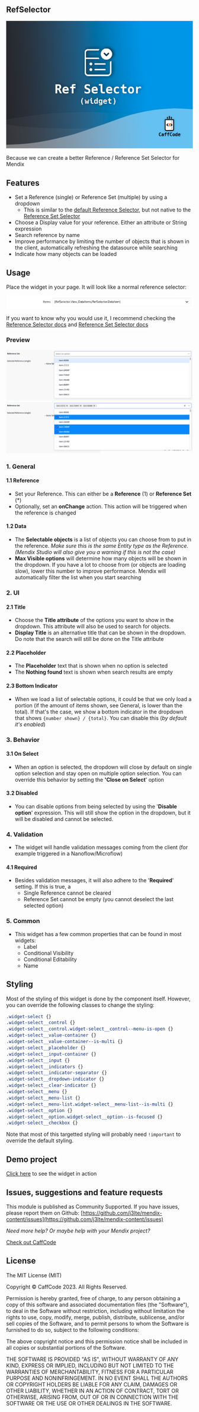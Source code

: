 ## RefSelector

![AppStoreIcon](/assets/MarketPlaceIcon.png)

Because we can create a better Reference / Reference Set Selector for Mendix

## Features

- Set a Reference (single) or Reference Set (multiple) by using a dropdown
  - This is similar to the [default Reference Selector](https://docs.mendix.com/refguide/reference-selector/), but not native to the [Reference Set Selector](https://docs.mendix.com/refguide/reference-set-selector/)
- Choose a Display value for your reference. Either an attribute or String expression
- Search reference by name
- Improve performance by limiting the number of objects that is shown in the client, automatically refreshing the datasource while searching
- Indicate how many objects can be loaded

## Usage

Place the widget in your page. It will look like a normal reference selector:

![preview](/assets/ref_in_page.png)

If you want to know why you would use it, I recommend checking the [Reference Selector docs](https://docs.mendix.com/refguide/reference-selector/) and [Reference Set Selector docs](https://docs.mendix.com/refguide/reference-set-selector/)

### Preview

![preview2](/assets/screenshot_not_selected.png)
![preview3](/assets/screenshot_selected.png)

### 1. General

#### 1.1 Reference
- Set your Reference. This can either be a **Reference** (1) or **Reference Set** (*)
- Optionally, set an **onChange** action. This action will be triggered when the reference is changed

#### 1.2 Data
- The **Selectable objects** is a list of objects you can choose from to put in the reference. *Make sure this is the same Entity type as the Reference. (Mendix Studio will also give you a warning if this is not the case)*
- **Max Visible options** will determine how many objects will be shown in the dropdown. If you have a lot to choose from (or objects are loading slow), lower this number to improve performance. Mendix will automatically filter the list when you start searching


### 2. UI

#### 2.1 Title
- Choose the **Title attribute** of the options you want to show in the dropdown. This attribute will also be used to search for objects.
- **Display Title** is an alternative title that can be shown in the dropdown. Do note that the search will still be done on the Title attribute

#### 2.2 Placeholder
- The **Placeholder** text that is shown when no option is selected
- The **Nothing found** text is shown when search results are empty

#### 2.3 Bottom Indicator
- When we load a list of selectable options, it could be that we only load a portion (if the amount of items shown, see General, is lower than the total). If that's the case, we show a bottom indicator in the dropdown that shows `{number shown} / {total}`. You can disable this (*by default it's enabled*)


### 3. Behavior

#### 3.1 On Select
- When an option is selected, the dropdown will close by default on single option selection and stay open on multiple option selection. You can override this behavior by setting the **'Close on Select**' option

#### 3.2 Disabled
- You can disable options from being selected by using the '**Disable option**' expression. This will still show the option in the dropdown, but it will be disabled and cannot be selected.


### 4. Validation
- The widget will handle validation messages coming from the client (for example triggered in a Nanoflow/Microflow)
#### 4.1 Required
- Besides validation messages, it will also adhere to the '**Required**' setting. If this is true, a
  - Single Reference cannot be cleared
  - Reference Set cannot be empty (you cannot deselect the last selected option)

### 5. Common
- This widget has a few common properties that can be found in most widgets:
    - Label
    - Conditional Visibility
    - Conditional Editability
    - Name

## Styling

Most of the styling of this widget is done by the component itself. However, you can override the following classes to change the styling:

```css
.widget-select {}
.widget-select__control {}
.widget-select__control.widget-select__control--menu-is-open {}
.widget-select__value-container {}
.widget-select__value-container--is-multi {}
.widget-select__placeholder {}
.widget-select__input-container {}
.widget-select__input {}
.widget-select__indicators {}
.widget-select__indicator-separator {}
.widget-select__dropdown-indicator {}
.widget-select__clear-indicator {}
.widget-select__menu {}
.widget-select__menu-list {}
.widget-select__menu-list.widget-select__menu-list--is-multi {}
.widget-select__option {}
.widget-select__option.widget-select__option--is-focused {}
.widget-select__checkbox {}
```

Note that most of this targetted styling will probably need `!important` to override the default styling.

## Demo project

[Click here](https://caffcodecontenttestapp-sandbox.mxapps.io/p/ref-selector-home) to see the widget in action

## Issues, suggestions and feature requests

This module is published as Community Supported. If you have issues, please report them on Github: [https://github.com/j3lte/mendix-content/issues](https://github.com/j3lte/mendix-content/issues)

_Need more help? Or maybe help with your Mendix project?_

[Check out CaffCode](https://caffcode.com)

## License

The MIT License (MIT)

Copyright © CaffCode 2023. All Rights Reserved.

Permission is hereby granted, free of charge, to any person obtaining a copy
of this software and associated documentation files (the "Software"), to deal
in the Software without restriction, including without limitation the rights
to use, copy, modify, merge, publish, distribute, sublicense, and/or sell
copies of the Software, and to permit persons to whom the Software is
furnished to do so, subject to the following conditions:

The above copyright notice and this permission notice shall be included in
all copies or substantial portions of the Software.

THE SOFTWARE IS PROVIDED "AS IS", WITHOUT WARRANTY OF ANY KIND, EXPRESS OR
IMPLIED, INCLUDING BUT NOT LIMITED TO THE WARRANTIES OF MERCHANTABILITY,
FITNESS FOR A PARTICULAR PURPOSE AND NONINFRINGEMENT. IN NO EVENT SHALL THE
AUTHORS OR COPYRIGHT HOLDERS BE LIABLE FOR ANY CLAIM, DAMAGES OR OTHER
LIABILITY, WHETHER IN AN ACTION OF CONTRACT, TORT OR OTHERWISE, ARISING FROM,
OUT OF OR IN CONNECTION WITH THE SOFTWARE OR THE USE OR OTHER DEALINGS IN
THE SOFTWARE.

